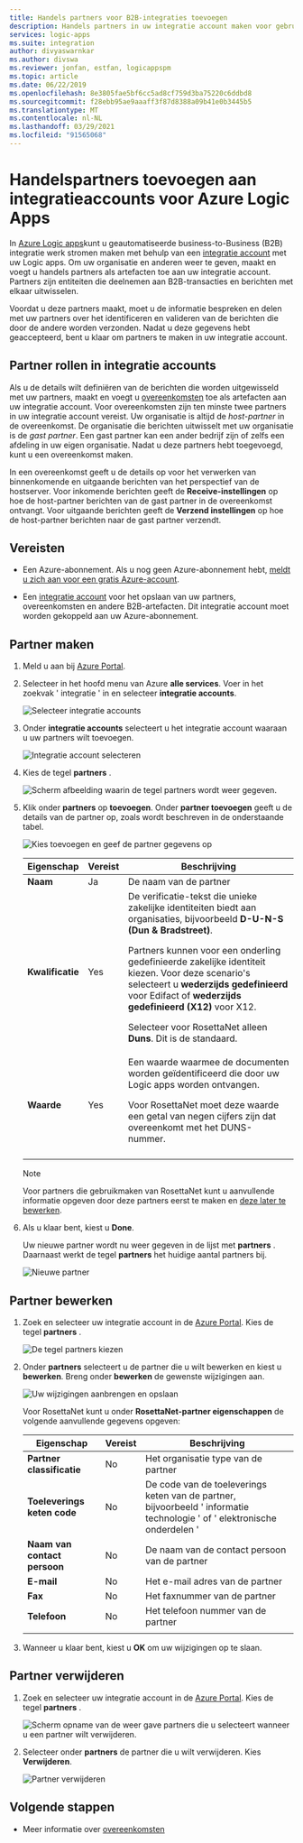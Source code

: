```yaml
---
title: Handels partners voor B2B-integraties toevoegen
description: Handels partners in uw integratie account maken voor gebruik met Azure Logic Apps
services: logic-apps
ms.suite: integration
author: divyaswarnkar
ms.author: divswa
ms.reviewer: jonfan, estfan, logicappspm
ms.topic: article
ms.date: 06/22/2019
ms.openlocfilehash: 8e3805fae5bf6cc5ad8cf759d3ba75220c6ddbd8
ms.sourcegitcommit: f28ebb95ae9aaaff3f87d8388a09b41e0b3445b5
ms.translationtype: MT
ms.contentlocale: nl-NL
ms.lasthandoff: 03/29/2021
ms.locfileid: "91565068"
---
```

# <a name="add-trading-partners-to-integration-accounts-for-azure-logic-apps"></a>Handelspartners toevoegen aan integratieaccounts voor Azure Logic Apps

In [Azure Logic apps](../logic-apps/logic-apps-overview.md)kunt u geautomatiseerde business-to-Business (B2B) integratie werk stromen maken met behulp van een [integratie account](../logic-apps/logic-apps-enterprise-integration-create-integration-account.md) met uw Logic apps. Om uw organisatie en anderen weer te geven, maakt en voegt u handels partners als artefacten toe aan uw integratie account. Partners zijn entiteiten die deelnemen aan B2B-transacties en berichten met elkaar uitwisselen.

Voordat u deze partners maakt, moet u de informatie bespreken en delen met uw partners over het identificeren en valideren van de berichten die door de andere worden verzonden. Nadat u deze gegevens hebt geaccepteerd, bent u klaar om partners te maken in uw integratie account.

## <a name="partner-roles-in-integration-accounts"></a>Partner rollen in integratie accounts

Als u de details wilt definiëren van de berichten die worden uitgewisseld met uw partners, maakt en voegt u [overeenkomsten](../logic-apps/logic-apps-enterprise-integration-agreements.md) toe als artefacten aan uw integratie account. Voor overeenkomsten zijn ten minste twee partners in uw integratie account vereist. Uw organisatie is altijd de *host-partner* in de overeenkomst. De organisatie die berichten uitwisselt met uw organisatie is de *gast partner*. Een gast partner kan een ander bedrijf zijn of zelfs een afdeling in uw eigen organisatie. Nadat u deze partners hebt toegevoegd, kunt u een overeenkomst maken.

In een overeenkomst geeft u de details op voor het verwerken van binnenkomende en uitgaande berichten van het perspectief van de hostserver. Voor inkomende berichten geeft de **Receive-instellingen** op hoe de host-partner berichten van de gast partner in de overeenkomst ontvangt. Voor uitgaande berichten geeft de **Verzend instellingen** op hoe de host-partner berichten naar de gast partner verzendt.

## <a name="prerequisites"></a>Vereisten

* Een Azure-abonnement. Als u nog geen Azure-abonnement hebt, [meldt u zich aan voor een gratis Azure-account](https://azure.microsoft.com/free/).

* Een [integratie account](../logic-apps/logic-apps-enterprise-integration-create-integration-account.md) voor het opslaan van uw partners, overeenkomsten en andere B2B-artefacten. Dit integratie account moet worden gekoppeld aan uw Azure-abonnement.

## <a name="create-partner"></a>Partner maken

1. Meld u aan bij [Azure Portal](https://portal.azure.com).

1. Selecteer in het hoofd menu van Azure **alle services**. Voer in het zoekvak ' integratie ' in en selecteer **integratie accounts**.

   ![Selecteer integratie accounts](./media/logic-apps-enterprise-integration-partners/find-integration-accounts.png)

1. Onder **integratie accounts** selecteert u het integratie account waaraan u uw partners wilt toevoegen.

   ![Integratie account selecteren](./media/logic-apps-enterprise-integration-partners/select-integration-account.png)

1. Kies de tegel **partners** .

   ![Scherm afbeelding waarin de tegel partners wordt weer gegeven.](./media/logic-apps-enterprise-integration-partners/choose-partners.png)

1. Klik onder **partners** op **toevoegen**. Onder **partner toevoegen** geeft u de details van de partner op, zoals wordt beschreven in de onderstaande tabel.

   ![Kies toevoegen en geef de partner gegevens op](./media/logic-apps-enterprise-integration-partners/add-partners.png)

   | Eigenschap | Vereist | Beschrijving |
   |----------|----------|-------------|
   | **Naam** | Ja | De naam van de partner |
   | **Kwalificatie** | Yes | De verificatie-tekst die unieke zakelijke identiteiten biedt aan organisaties, bijvoorbeeld **D-U-N-S (Dun & Bradstreet)**. <p>Partners kunnen voor een onderling gedefinieerde zakelijke identiteit kiezen. Voor deze scenario's selecteert u **wederzijds gedefinieerd** voor Edifact of **wederzijds gedefinieerd (X12)** voor X12. <p>Selecteer voor RosettaNet alleen **Duns**. Dit is de standaard. |
   | **Waarde** | Yes | Een waarde waarmee de documenten worden geïdentificeerd die door uw Logic apps worden ontvangen. <p>Voor RosettaNet moet deze waarde een getal van negen cijfers zijn dat overeenkomt met het DUNS-nummer. |
   ||||

   > [!NOTE]
   > Voor partners die gebruikmaken van RosettaNet kunt u aanvullende informatie opgeven door deze partners eerst te maken en [deze later te bewerken](#edit-partner).

1. Als u klaar bent, kiest u **Done**.

   Uw nieuwe partner wordt nu weer gegeven in de lijst met **partners** . Daarnaast werkt de tegel **partners** het huidige aantal partners bij.

   ![Nieuwe partner](./media/logic-apps-enterprise-integration-partners/new-partner.png)

<a name="edit-partner"></a>

## <a name="edit-partner"></a>Partner bewerken

1. Zoek en selecteer uw integratie account in de [Azure Portal](https://portal.azure.com).
Kies de tegel **partners** .

   ![De tegel partners kiezen](./media/logic-apps-enterprise-integration-partners/edit.png)

1. Onder **partners** selecteert u de partner die u wilt bewerken en kiest u **bewerken**. Breng onder **bewerken** de gewenste wijzigingen aan.

   ![Uw wijzigingen aanbrengen en opslaan](./media/logic-apps-enterprise-integration-partners/edit-partner.png)

   Voor RosettaNet kunt u onder **RosettaNet-partner eigenschappen** de volgende aanvullende gegevens opgeven:

   | Eigenschap | Vereist | Beschrijving |
   |----------|----------|-------------|
   | **Partner classificatie** | No | Het organisatie type van de partner |
   | **Toeleverings keten code** | No | De code van de toeleverings keten van de partner, bijvoorbeeld ' informatie technologie ' of ' elektronische onderdelen ' |
   | **Naam van contact persoon** | No | De naam van de contact persoon van de partner |
   | **E-mail** | No | Het e-mail adres van de partner |
   | **Fax** | No | Het faxnummer van de partner |
   | **Telefoon** | No | Het telefoon nummer van de partner |
   ||||

1. Wanneer u klaar bent, kiest u **OK** om uw wijzigingen op te slaan.

## <a name="delete-partner"></a>Partner verwijderen

1. Zoek en selecteer uw integratie account in de [Azure Portal](https://portal.azure.com). Kies de tegel **partners** .

   ![Scherm opname van de weer gave partners die u selecteert wanneer u een partner wilt verwijderen.](./media/logic-apps-enterprise-integration-partners/choose-partners-to-delete.png)

1. Selecteer onder **partners** de partner die u wilt verwijderen. Kies **Verwijderen**.

   ![Partner verwijderen](./media/logic-apps-enterprise-integration-partners/delete-partner.png)

## <a name="next-steps"></a>Volgende stappen

* Meer informatie over [overeenkomsten](../logic-apps/logic-apps-enterprise-integration-agreements.md)